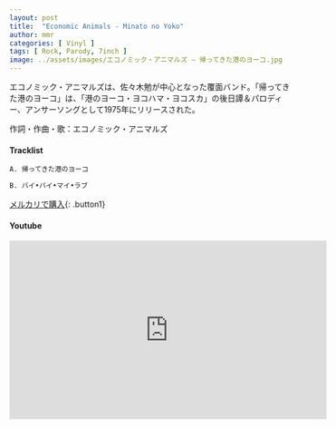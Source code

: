 ```yaml
---
layout: post
title:  "Economic Animals - Minato no Yoko"
author: mmr
categories: [ Vinyl ]
tags: [ Rock, Parody, 7inch ]
image: ../assets/images/エコノミック・アニマルズ – 帰ってきた港のヨーコ.jpg
---
```


エコノミック・アニマルズは、佐々木勉が中心となった覆面バンド。「帰ってきた港のヨーコ」は、「港のヨーコ・ヨコハマ・ヨコスカ」の後日譚＆パロディー、アンサーソングとして1975年にリリースされた。

作詞・作曲・歌：エコノミック・アニマルズ

#### Tracklist
```md
A. 帰ってきた港のヨーコ

B. バイ•バイ•マイ•ラブ
```

[メルカリで購入](https://jp.mercari.com/item/m44785182941?afid=6142608987){: .button1}

#### Youtube
<iframe width="560" height="315" src="https://www.youtube.com/embed/wz81jNoPFH4?si=4xgdUTWQQKkCDYOJ" title="YouTube video player" frameborder="0" allow="accelerometer; autoplay; clipboard-write; encrypted-media; gyroscope; picture-in-picture; web-share" referrerpolicy="strict-origin-when-cross-origin" allowfullscreen></iframe>